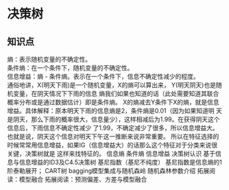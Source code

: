 # 决策树
## 知识点
熵：表示随机变量的不确定性。  
条件熵：在一个条件下，随机变量的不确定性。  
信息增益：熵 - 条件熵。表示在一个条件下，信息不确定性减少的程度。  
通俗地讲，X(明天下雨)是一个随机变量，X的熵可以算出来， Y(明天阴天)也是随机变量，在阴天情况下下雨的信息
熵我们如果也知道的话（此处需要知道其联合概率分布或是通过数据估计）即是条件熵。
X的熵减去Y条件下X的熵，就是信息增益。具体解释：原本明天下雨的信息熵是2，条件熵是0.01（因为如果知道明
天是阴天，那么下雨的概率很大，信息量少），这样相减后为1.99。在获得阴天这个信息后，下雨信息不确定性减少
了1.99，不确定减少了很多，所以信息增益大。也就是说，阴天这个信息对明天下午这一推断来说非常重要。
所以在特征选择的时候常常用信息增益，如果IG（信息增益大）的话那么这个特征对于分类来说很关键，决策树就是
这样来找特征的。
信息熵
条件熵
信息增益
决策树认识
基于信息与信息增益的ID3及C4.5决策树
基尼指数（基尼不纯度）
基尼指数是信息熵的1阶泰勒展开；
CART树
bagging模型集成与随机森岭
随机森林参数介绍
拓展阅读：模型融合
拓展阅读：预测偏差、方差与模型融合